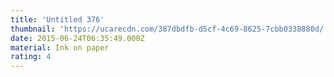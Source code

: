 ```yaml
---
title: 'Untitled 376'
thumbnail: 'https://ucarecdn.com/387dbdfb-d5cf-4c69-8625-7cbb0338880d/'
date: 2015-06-24T06:35:49.000Z
material: Ink on paper
rating: 4
---
```

